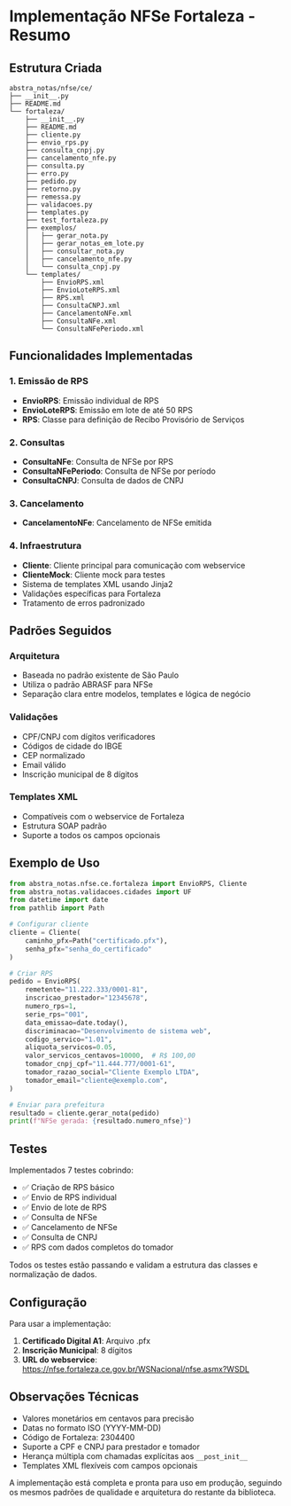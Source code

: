 # Implementação NFSe Fortaleza - Resumo

## Estrutura Criada

```
abstra_notas/nfse/ce/
├── __init__.py
├── README.md
└── fortaleza/
    ├── __init__.py
    ├── README.md
    ├── cliente.py
    ├── envio_rps.py
    ├── consulta_cnpj.py
    ├── cancelamento_nfe.py
    ├── consulta.py
    ├── erro.py
    ├── pedido.py
    ├── retorno.py
    ├── remessa.py
    ├── validacoes.py
    ├── templates.py
    ├── test_fortaleza.py
    ├── exemplos/
    │   ├── gerar_nota.py
    │   ├── gerar_notas_em_lote.py
    │   ├── consultar_nota.py
    │   ├── cancelamento_nfe.py
    │   └── consulta_cnpj.py
    └── templates/
        ├── EnvioRPS.xml
        ├── EnvioLoteRPS.xml
        ├── RPS.xml
        ├── ConsultaCNPJ.xml
        ├── CancelamentoNFe.xml
        ├── ConsultaNFe.xml
        └── ConsultaNFePeriodo.xml
```

## Funcionalidades Implementadas

### 1. Emissão de RPS
- **EnvioRPS**: Emissão individual de RPS
- **EnvioLoteRPS**: Emissão em lote de até 50 RPS
- **RPS**: Classe para definição de Recibo Provisório de Serviços

### 2. Consultas
- **ConsultaNFe**: Consulta de NFSe por RPS
- **ConsultaNFePeriodo**: Consulta de NFSe por período
- **ConsultaCNPJ**: Consulta de dados de CNPJ

### 3. Cancelamento
- **CancelamentoNFe**: Cancelamento de NFSe emitida

### 4. Infraestrutura
- **Cliente**: Cliente principal para comunicação com webservice
- **ClienteMock**: Cliente mock para testes
- Sistema de templates XML usando Jinja2
- Validações específicas para Fortaleza
- Tratamento de erros padronizado

## Padrões Seguidos

### Arquitetura
- Baseada no padrão existente de São Paulo
- Utiliza o padrão ABRASF para NFSe
- Separação clara entre modelos, templates e lógica de negócio

### Validações
- CPF/CNPJ com dígitos verificadores
- Códigos de cidade do IBGE
- CEP normalizado
- Email válido
- Inscrição municipal de 8 dígitos

### Templates XML
- Compatíveis com o webservice de Fortaleza
- Estrutura SOAP padrão
- Suporte a todos os campos opcionais

## Exemplo de Uso

```python
from abstra_notas.nfse.ce.fortaleza import EnvioRPS, Cliente
from abstra_notas.validacoes.cidades import UF
from datetime import date
from pathlib import Path

# Configurar cliente
cliente = Cliente(
    caminho_pfx=Path("certificado.pfx"), 
    senha_pfx="senha_do_certificado"
)

# Criar RPS
pedido = EnvioRPS(
    remetente="11.222.333/0001-81",
    inscricao_prestador="12345678",
    numero_rps=1,
    serie_rps="001",
    data_emissao=date.today(),
    discriminacao="Desenvolvimento de sistema web",
    codigo_servico="1.01",
    aliquota_servicos=0.05,
    valor_servicos_centavos=10000,  # R$ 100,00
    tomador_cnpj_cpf="11.444.777/0001-61",
    tomador_razao_social="Cliente Exemplo LTDA",
    tomador_email="cliente@exemplo.com",
)

# Enviar para prefeitura
resultado = cliente.gerar_nota(pedido)
print(f"NFSe gerada: {resultado.numero_nfse}")
```

## Testes

Implementados 7 testes cobrindo:
- ✅ Criação de RPS básico
- ✅ Envio de RPS individual
- ✅ Envio de lote de RPS
- ✅ Consulta de NFSe
- ✅ Cancelamento de NFSe
- ✅ Consulta de CNPJ
- ✅ RPS com dados completos do tomador

Todos os testes estão passando e validam a estrutura das classes e normalização de dados.

## Configuração

Para usar a implementação:

1. **Certificado Digital A1**: Arquivo .pfx
2. **Inscrição Municipal**: 8 dígitos 
3. **URL do webservice**: https://nfse.fortaleza.ce.gov.br/WSNacional/nfse.asmx?WSDL

## Observações Técnicas

- Valores monetários em centavos para precisão
- Datas no formato ISO (YYYY-MM-DD)
- Código de Fortaleza: 2304400
- Suporte a CPF e CNPJ para prestador e tomador
- Herança múltipla com chamadas explícitas aos `__post_init__`
- Templates XML flexíveis com campos opcionais

A implementação está completa e pronta para uso em produção, seguindo os mesmos padrões de qualidade e arquitetura do restante da biblioteca.
